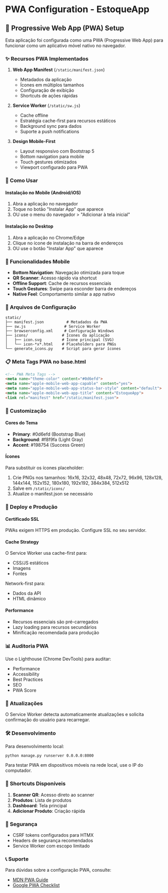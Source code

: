 # PWA Configuration - EstoqueApp

## 📱 Progressive Web App (PWA) Setup

Esta aplicação foi configurada como uma PWA (Progressive Web App) para funcionar como um aplicativo móvel nativo no navegador.

### ✨ Recursos PWA Implementados

1. **Web App Manifest** (`/static/manifest.json`)
   - Metadados da aplicação
   - Ícones em múltiplos tamanhos
   - Configuração de exibição
   - Shortcuts de ações rápidas

2. **Service Worker** (`/static/sw.js`)
   - Cache offline
   - Estratégia cache-first para recursos estáticos
   - Background sync para dados
   - Suporte a push notifications

3. **Design Mobile-First**
   - Layout responsivo com Bootstrap 5
   - Bottom navigation para mobile
   - Touch gestures otimizados
   - Viewport configurado para PWA

### 📱 Como Usar

#### Instalação no Mobile (Android/iOS)
1. Abra a aplicação no navegador
2. Toque no botão "Instalar App" que aparece
3. OU use o menu do navegador > "Adicionar à tela inicial"

#### Instalação no Desktop
1. Abra a aplicação no Chrome/Edge
2. Clique no ícone de instalação na barra de endereços
3. OU use o botão "Instalar App" que aparece

### 🎯 Funcionalidades Mobile

- **Bottom Navigation**: Navegação otimizada para toque
- **QR Scanner**: Acesso rápido via shortcut
- **Offline Support**: Cache de recursos essenciais
- **Touch Gestures**: Swipe para esconder barra de endereços
- **Native Feel**: Comportamento similar a app nativo

### 🔧 Arquivos de Configuração

```
static/
├── manifest.json          # Metadados da PWA
├── sw.js                 # Service Worker
├── browserconfig.xml     # Configuração Windows
├── icons/               # Ícones da aplicação
│   ├── icon.svg         # Ícone principal (SVG)
│   └── icon-*x*.html    # Placeholders para PNGs
└── generate_icons.py    # Script para gerar ícones
```

### 📋 Meta Tags PWA no base.html

```html
<!-- PWA Meta Tags -->
<meta name="theme-color" content="#0d6efd">
<meta name="apple-mobile-web-app-capable" content="yes">
<meta name="apple-mobile-web-app-status-bar-style" content="default">
<meta name="apple-mobile-web-app-title" content="EstoqueApp">
<link rel="manifest" href="/static/manifest.json">
```

### 🎨 Customização

#### Cores do Tema
- **Primary**: #0d6efd (Bootstrap Blue)
- **Background**: #f8f9fa (Light Gray)
- **Accent**: #198754 (Success Green)

#### Ícones
Para substituir os ícones placeholder:
1. Crie PNGs nos tamanhos: 16x16, 32x32, 48x48, 72x72, 96x96, 128x128, 144x144, 152x152, 180x180, 192x192, 384x384, 512x512
2. Salve em `/static/icons/`
3. Atualize o manifest.json se necessário

### 🚀 Deploy e Produção

#### Certificado SSL
PWAs exigem HTTPS em produção. Configure SSL no seu servidor.

#### Cache Strategy
O Service Worker usa cache-first para:
- CSS/JS estáticos
- Imagens
- Fontes

Network-first para:
- Dados da API
- HTML dinâmico

#### Performance
- Recursos essenciais são pré-carregados
- Lazy loading para recursos secundários
- Minificação recomendada para produção

### 📊 Auditoria PWA

Use o Lighthouse (Chrome DevTools) para auditar:
- Performance
- Accessibility
- Best Practices
- SEO
- PWA Score

### 🔄 Atualizações

O Service Worker detecta automaticamente atualizações e solicita confirmação do usuário para recarregar.

### 🛠️ Desenvolvimento

Para desenvolvimento local:
```bash
python manage.py runserver 0.0.0.0:8000
```

Para testar PWA em dispositivos móveis na rede local, use o IP do computador.

### 📱 Shortcuts Disponíveis

1. **Scanner QR**: Acesso direto ao scanner
2. **Produtos**: Lista de produtos
3. **Dashboard**: Tela principal
4. **Adicionar Produto**: Criação rápida

### 🔐 Segurança

- CSRF tokens configurados para HTMX
- Headers de segurança recomendados
- Service Worker com escopo limitado

### 📞 Suporte

Para dúvidas sobre a configuração PWA, consulte:
- [MDN PWA Guide](https://developer.mozilla.org/en-US/docs/Web/Progressive_web_apps)
- [Google PWA Checklist](https://web.dev/pwa-checklist/)
